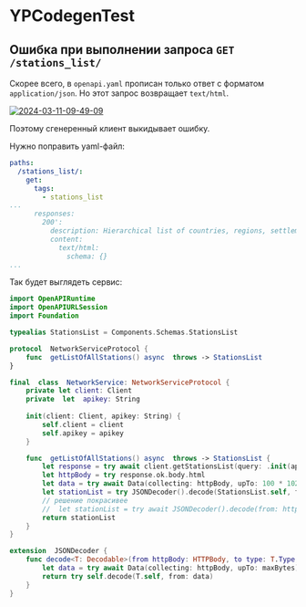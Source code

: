 # YPCodegenTest
## Ошибка при выполнении запроса `GET /stations_list/`

Скорее всего, в `openapi.yaml` прописан только ответ с форматом `application/json`. Но этот запрос возвращает `text/html`.

<a href="https://ibb.co/rc9JCBS"><img src="https://i.ibb.co/LJKfLTW/2024-03-11-09-49-09.png" alt="2024-03-11-09-49-09" border="0"></a>

Поэтому сгенеренный клиент выкидывает ошибку.
 
Нужно поправить yaml-файл:

```yaml
paths:
  /stations_list/:
    get:
      tags:
        - stations_list
...
      responses:
        200':
          description: Hierarchical list of countries, regions, settlements, and stations.
          content:
            text/html:
              schema: {}
...
```

Так будет выглядеть сервис:

```swift
import OpenAPIRuntime
import OpenAPIURLSession
import Foundation

typealias StationsList = Components.Schemas.StationsList

protocol  NetworkServiceProtocol {
    func  getListOfAllStations() async  throws -> StationsList
}

final  class  NetworkService: NetworkServiceProtocol {
    private let client: Client
    private  let  apikey: String
	
    init(client: Client, apikey: String) {
        self.client = client
        self.apikey = apikey
    }

    func  getListOfAllStations() async  throws -> StationsList {
        let response = try await client.getStationsList(query: .init(apikey: apikey))
        let httpBody = try response.ok.body.html
        let data = try await Data(collecting: httpBody, upTo: 100 * 1024 * 1024)
        let stationList = try JSONDecoder().decode(StationsList.self, from: data)
        // решение покрасивее
        //  let stationList = try await JSONDecoder().decode(from: httpBody, to: StationsList.self)
        return stationList
    }
}

extension  JSONDecoder {
    func decode<T: Decodable>(from httpBody: HTTPBody, to type: T.Type, upTo maxBytes: Int = 100 * 1024 * 1024) async throws -> T {
        let data = try await Data(collecting: httpBody, upTo: maxBytes)
        return try self.decode(T.self, from: data)
    }
}
```
